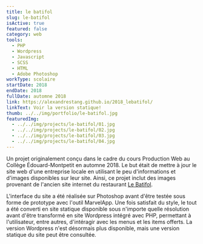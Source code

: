 ```yaml
---
title: le batifol
slug: le-batifol
isActive: true
featured: false
category: web
tools:
  - PHP
  - Wordpress
  - Javascript
  - SCSS
  - HTML
  - Adobe Photoshop
workType: scolaire
startDate: 2018
endDate: 2018
fullDate: automne 2018
link: https://alexandrestang.github.io/2018_lebatifol/
linkText: Voir la version statique!
thumb: ../../img/portfolio/le-batifol.jpg
featuredImg:
  - ../../img/projects/le-batifol/01.jpg
  - ../../img/projects/le-batifol/02.jpg
  - ../../img/projects/le-batifol/03.jpg
  - ../../img/projects/le-batifol/04.jpg
---
```


Un projet originalement conçu dans le cadre du cours Production Web au Collège Édouard-Montpetit en automne 2018. Le but était
de mettre à jour le site web d'une entreprise locale en utilisant le peu d'informations et d'images disponibles sur leur
site. Ainsi, ce projet inclut des images provenant de l'ancien site internet du restaurant [Le Batifol](https://www.lebatifol.com/fr/lac-beauport/accueil).

L'interface du site a été réalisée sur Photoshop avant d'être testée sous forme de prototype avec l'outil MarvelApp. Une
fois satisfait du style, le tout a été converti en site statique disponible sous n'importe quelle résolution avant d'être 
transformé en site Wordpress intégré avec PHP, permettant à l'utilisateur, entre autres, d'intéragir avec les menus
et les items offerts. La version Wordpress n'est désormais plus disponible, mais une version statique du site peut être consultée.

